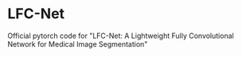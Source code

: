 # LFC-Net
Official pytorch code for "LFC-Net: A Lightweight Fully Convolutional Network for Medical Image Segmentation"
